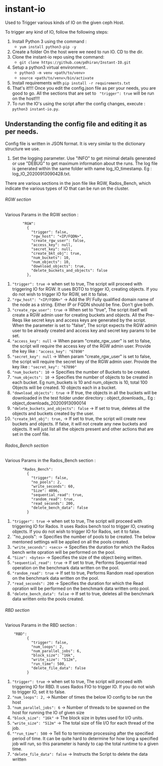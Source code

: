 # instant-io
Used to Trigger various kinds of IO on the given ceph Host.

To trigger any kind of IO, follow the following steps:
1. Install Python 3 using the command :
    * `yum install python3-pip -y`
2. Create a folder On the host were we need to run IO. CD to the dir.
3. Clone the instant-io repo using the command:
    * `git clone https://github.com/pdhiran/Instant-IO.git`
4. Setup a python3 virtual environment..
    * `python3 -m venv <path/to/venv>`
    * `source <path/to/venv>/bin/activate`
5. Install requirements with `pip install -r requirements.txt`
6. That's it!!!! Once you edit the config.json file as per your needs, you are good to go. All the sections that are set to ` "trigger": true` will be run on the host!!!!
7. To run the IO's using the script after the config changes, execute : `python3 instant-io.py`.

## Understanding the config file and editing it as per needs.

Config file is written in JSON format. It is very similar to the dictionary structure we use.

1. Set the logging parameter. Use "INFO" to get minimal details generated or use "DEBUG" to get maximum information about the runs. The log file is generated within the same folder with name log_IO_timestamp. Eg : log_IO_20200913090428.txt.

There are various sections in the json file like RGW, Rados_Bench, which indicate the various types of IO that can be run on the cluster.

###### RGW section
Various Params in the RGW section :
```
        "RGW":
          {
            "trigger": false,
            "rgw_host": "<IP/FQDN>",
            "create_rgw_user": false,
            "access_key": null,
            "secret_key": null,
            "create_bkt_obj": true,
            "num_buckets": 10,
            "num_objects": 10,
            "download_objects": true,
            "delete_buckets_and_objects": false
          },
 ```
1. `"trigger": true` -> when set to true, The script will proceed with triggering IO for RGW. It uses BOTO to trigger IO, creating objects. If you do not wish to trigger IO for RGW, set it to false.
2. `"rgw_host": "<IP/FQDN>"` -> Add the IP/ Fully qualified domain name of the node as a string. Either IP or FQDN should be fine. Don't give both.
3. `"create_rgw_user": true` -> When set to "true", The script itself will create a RGW admin user for creating buckets and objects. All the Pre-Reqs like secret keys and access keys are generated by the script. When the parameter is set to "false", The script expects the RGW admin user to be already created and access key and secret key params to be set.
4. `"access_key": null` -> When param "create_rgw_user" is set to false, the script will require the access key of the RGW admin user. Provide the key like : `"access_key": "67890"`
5. `"secret_key": null` -> When param "create_rgw_user" is set to false, the script will require the secret key of the RGW admin user. Provide the key like : `"secret_key": "67890"`
6. `"num_buckets": 10` -> Specifies the number of Buckets to be created.
7. `"num_objects": 10` -> Specifies the number of objects to be created in each bucket. Eg num_buckets is 10 and num_objects is 10, total 100 Objects will be created. 10 objects each in a bucket.
8. `"download_objects": true` -> If true, the objects in all the buckets will be downloaded in the test folder under directory : object_downloads_<timestamp>. Eg : object_downloads_20200913090014
9. `"delete_buckets_and_objects": false` -> If set to true, deletes all the objects and buckets created by the user.
10. `"create_bkt_obj": true,` -> If set to true, the script will create new buckets and objects. If false, it will not create any new buckets and objects. It will just list all the objects present and other actions that are set in the conf file.


###### Rados_Bench section
Various Params in the Rados_Bench section :
```
        "Rados_Bench":
          {
            "trigger": false,
            "no_pools": 2,
            "write_seconds": 60,
            "Size": 4096,
            "sequential_read": true,
            "random_read": true,
            "read_seconds": 200,
            "delete_bench_data": false
          }
 ```
1. `"trigger": true` -> when set to true, The script will proceed with triggering IO for Rados. It uses Rados bench tool to trigger IO, creating objects. If you do not wish to trigger IO for Rados, set it to false.
2. `"no_pools": <no> -> Specifies the number of pools to be created. The below mentoned settings will be applied on all the pools created.
3. `"write_seconds": <secs>` -> Specifies the duration for which the Rados bench write opration will be performed on the pool.
4. `"Size": <bytes>` -> Specifies the size of the object being written.
5. `"sequential_read": true` -> If set to true, Performs Sequential read operation on the benchmark data written on the pool.
6. `"random_read": true` -> If set to true, Performs Random read operation on the benchmark data written on the pool.
7. `"read_seconds": 200` -> Specifies the duration for which the Read opration will be performed on the benchmark data written onto pool.
8. `"delete_bench_data": false` -> If set to true, deletes all the benchmark data written onto the pools created.

###### RBD section
Various Params in the RBD section :
```
    "RBD":
          {
            "trigger": false,
            "num_loops": 2,
            "num_parallel_jobs": 6,
            "block_size": "16k",
            "write_size": "512m",
            "run_time": 500,
            "delete_file_data": false
          }
 ```

1. `"trigger": true` -> when set to true, The script will proceed with triggering IO for RBD. It uses Rados FIO to trigger IO. If you do not wish to trigger IO, set it to false.
2. `"num_loops": 2,` -> Number of times the below IO config to be run the host
3. `"num_parallel_jobs": 6` -> Number of threads to be spawned on the host for running the IO of given size
4. `"block_size": "16k"` -> The block size in bytes used for I/O units.
5. `"write_size": "512m"` -> The total size of file I/O for each thread of the job.
6. `""run_time": 500` -> Tell fio to terminate processing after the specified period of time. It can be quite hard to determine for how long a specified job will run, so this parameter is handy to cap the total runtime to a given time.
7. `"delete_file_data": false` -> Instructs the Script to delete the data written 
